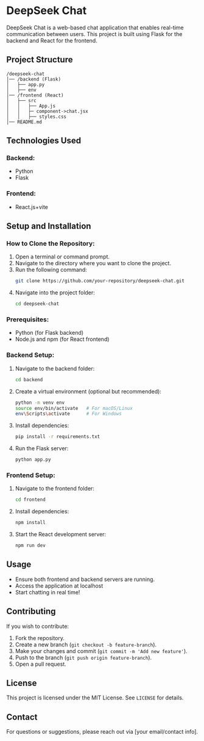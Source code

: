 # DeepSeek Chat

DeepSeek Chat is a web-based chat application that enables real-time communication between users. This project is built using Flask for the backend and React for the frontend.

## Project Structure
```
/deepseek-chat
│── /backend (Flask)
│   ├── app.py
│   ├── env 
│── /frontend (React)
│   ├── src
│   │   ├── App.js
│   │   ├─ component->chat.jsx  
│   │   ├── styles.css
│── README.md
```

## Technologies Used
### Backend:
- Python
- Flask


### Frontend:
- React.js+vite

## Setup and Installation

### How to Clone the Repository:
1. Open a terminal or command prompt.
2. Navigate to the directory where you want to clone the project.
3. Run the following command:
   ```sh
   git clone https://github.com/your-repository/deepseek-chat.git
   ```
4. Navigate into the project folder:
   ```sh
   cd deepseek-chat
   ```

### Prerequisites:
- Python (for Flask backend)
- Node.js and npm (for React frontend)

### Backend Setup:
1. Navigate to the backend folder:
   ```sh
   cd backend
   ```
2. Create a virtual environment (optional but recommended):
   ```sh
   python -m venv env
   source env/bin/activate   # For macOS/Linux
   env\Scripts\activate      # For Windows
   ```
3. Install dependencies:
   ```sh
   pip install -r requirements.txt
   ```

4. Run the Flask server:
   ```sh
   python app.py
   ```

### Frontend Setup:
1. Navigate to the frontend folder:
   ```sh
   cd frontend
   ```
2. Install dependencies:
   ```sh
   npm install
   ```
3. Start the React development server:
   ```sh
   npm run dev
   ```

## Usage
- Ensure both frontend and backend servers are running.
- Access the application at localhost
- Start chatting in real time!

## Contributing
If you wish to contribute:
1. Fork the repository.
2. Create a new branch (`git checkout -b feature-branch`).
3. Make your changes and commit (`git commit -m 'Add new feature'`).
4. Push to the branch (`git push origin feature-branch`).
5. Open a pull request.

## License
This project is licensed under the MIT License. See `LICENSE` for details.

## Contact
For questions or suggestions, please reach out via [your email/contact info].

